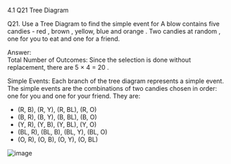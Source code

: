 4.1 Q21 Tree Diagram

Q21. Use a Tree Diagram to find the simple event for  A blow contains five candies - red , brown , yellow, blue and orange .
Two candies at random , one for you to eat and one for a friend.

Answer:  
Total Number of Outcomes:
Since the selection is done without replacement, there are 5 × 4 = 20 .

Simple Events:
Each branch of the tree diagram represents a simple event. The simple events are the combinations of two candies chosen in order: one for you and one for your friend. They are:  
- (R, B), (R, Y), (R, BL), (R, O)  
- (B, R), (B, Y), (B, BL), (B, O)  
- (Y, R), (Y, B), (Y, BL), (Y, O)  
- (BL, R), (BL, B), (BL, Y), (BL, O)  
- (O, R), (O, B), (O, Y), (O, BL)  

![image](https://github.com/user-attachments/assets/a0dce852-33ad-4afb-bbcd-9d43c8d05f5e)
